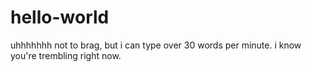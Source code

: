 # hello-world
uhhhhhhh
not to brag, but i can type over 30 words per minute. i know you're trembling right now.
